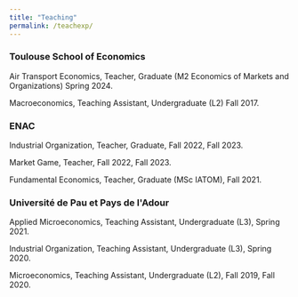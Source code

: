 ```yaml
---
title: "Teaching"
permalink: /teachexp/
---
```


### Toulouse School of Economics

Air Transport Economics, Teacher, Graduate (M2 Economics of Markets and Organizations) Spring 2024.

Macroeconomics, Teaching Assistant, Undergraduate (L2) Fall 2017.

### ENAC

Industrial Organization, Teacher, Graduate, Fall 2022, Fall 2023.

Market Game, Teacher, Fall 2022, Fall 2023.

Fundamental Economics, Teacher, Graduate (MSc IATOM), Fall 2021.


### Université de Pau et Pays de l'Adour

Applied Microeconomics, Teaching Assistant, Undergraduate (L3), Spring 2021.

Industrial Organization, Teaching Assistant, Undergraduate (L3), Spring 2020.

Microeconomics, Teaching Assistant, Undergraduate (L2), Fall 2019, Fall 2020.



